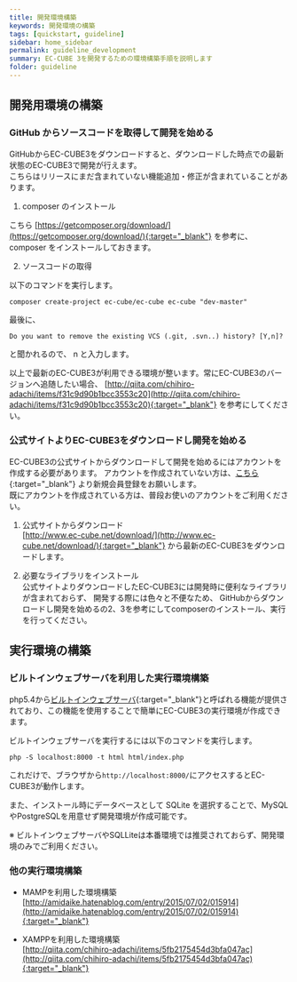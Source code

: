 ```yaml
---
title: 開発環境構築
keywords: 開発環境の構築
tags: [quickstart, guideline]
sidebar: home_sidebar
permalink: guideline_development
summary: EC-CUBE 3を開発するための環境構築手順を説明します
folder: guideline
---
```


## 開発用環境の構築

### GitHub からソースコードを取得して開発を始める
GitHubからEC-CUBE3をダウンロードすると、ダウンロードした時点での最新状態のEC-CUBE3で開発が行えます。  
こちらはリリースにまだ含まれていない機能追加・修正が含まれていることがあります。

1. composer のインストール

こちら [https://getcomposer.org/download/](https://getcomposer.org/download/){:target="_blank"} を参考に、 composer をインストールしておきます。

2. ソースコードの取得

以下のコマンドを実行します。

```
composer create-project ec-cube/ec-cube ec-cube "dev-master"
```

最後に、

```
Do you want to remove the existing VCS (.git, .svn..) history? [Y,n]? 
```

と聞かれるので、 n と入力します。


以上で最新のEC-CUBE3が利用できる環境が整います。常にEC-CUBE3のバージョンへ追随したい場合、
[http://qiita.com/chihiro-adachi/items/f31c9d90b1bcc3553c20](http://qiita.com/chihiro-adachi/items/f31c9d90b1bcc3553c20){:target="_blank"} を参考にしてください。

### 公式サイトよりEC-CUBE3をダウンロードし開発を始める
EC-CUBE3の公式サイトからダウンロードして開発を始めるにはアカウントを作成する必要があります。
アカウントを作成されていない方は、[こちら](https://www.ec-cube.net/entry/){:target="_blank"} より新規会員登録をお願いします。  
既にアカウントを作成されている方は、普段お使いのアカウントをご利用ください。


1. 公式サイトからダウンロード  
[http://www.ec-cube.net/download/](http://www.ec-cube.net/download/){:target="_blank"} から最新のEC-CUBE3をダウンロードします。

1. 必要なライブラリをインストール  
公式サイトよりダウンロードしたEC-CUBE3には開発時に便利なライブラリが含まれておらず、
開発する際には色々と不便なため、 GitHubからダウンロードし開発を始めるの2、3を参考にしてcomposerのインストール、実行を行ってください。

## 実行環境の構築

### ビルトインウェブサーバを利用した実行環境構築

php5.4から[ビルトインウェブサーバ](http://php.net/manual/ja/features.commandline.webserver.php){:target="_blank"}と呼ばれる機能が提供されており、この機能を使用することで簡単にEC-CUBE3の実行環境が作成できます。

ビルトインウェブサーバを実行するには以下のコマンドを実行します。

```
php -S localhost:8000 -t html html/index.php
```

これだけで、ブラウザから`http://localhost:8000/`にアクセスするとEC-CUBE3が動作します。

また、インストール時にデータベースとして SQLite を選択することで、MySQLやPostgreSQLを用意せず開発環境が作成可能です。

※ ビルトインウェブサーバやSQLLiteは本番環境では推奨されておらず、開発環境のみでご利用ください。

### 他の実行環境構築
- MAMPを利用した環境構築  
[http://amidaike.hatenablog.com/entry/2015/07/02/015914](http://amidaike.hatenablog.com/entry/2015/07/02/015914){:target="_blank"}

- XAMPPを利用した環境構築  
[http://qiita.com/chihiro-adachi/items/5fb2175454d3bfa047ac](http://qiita.com/chihiro-adachi/items/5fb2175454d3bfa047ac){:target="_blank"}


